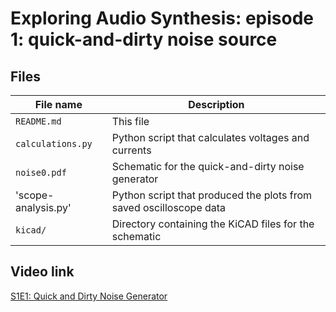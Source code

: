 # Exploring Audio Synthesis: episode 1: quick-and-dirty noise source

## Files

| File name         | Description                                            |
| ----------------- | ------------------------------------------------------ |
| `README.md`       | This file                                              |
| `calculations.py` | Python script that calculates voltages and currents    |
| `noise0.pdf`      | Schematic for the quick-and-dirty noise generator      |
| 'scope-analysis.py' | Python script that produced the plots from saved oscilloscope data |
| `kicad/`          | Directory containing the KiCAD files for the schematic |

## Video link

[S1E1: Quick and Dirty Noise Generator](https://www.youtube.com/watch?v=GJwIduQmdhM) 
